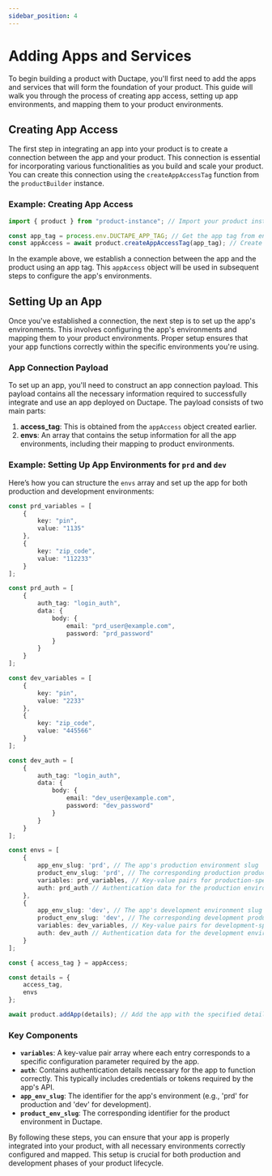 ```yaml
---
sidebar_position: 4
---
```


# Adding Apps and Services

To begin building a product with Ductape, you'll first need to add the apps and services that will form the foundation of your product. This guide will walk you through the process of creating app access, setting up app environments, and mapping them to your product environments.

## Creating App Access

The first step in integrating an app into your product is to create a connection between the app and your product. This connection is essential for incorporating various functionalities as you build and scale your product. You can create this connection using the `createAppAccessTag` function from the `productBuilder` instance.

### Example: Creating App Access

```typescript
import { product } from "product-instance"; // Import your product instance

const app_tag = process.env.DUCTAPE_APP_TAG; // Get the app tag from environment variables
const appAccess = await product.createAppAccessTag(app_tag); // Create app access
```

In the example above, we establish a connection between the app and the product using an app tag. This `appAccess` object will be used in subsequent steps to configure the app's environments.

## Setting Up an App

Once you've established a connection, the next step is to set up the app's environments. This involves configuring the app's environments and mapping them to your product environments. Proper setup ensures that your app functions correctly within the specific environments you're using.

### App Connection Payload

To set up an app, you'll need to construct an app connection payload. This payload contains all the necessary information required to successfully integrate and use an app deployed on Ductape. The payload consists of two main parts:

1. **access_tag**: This is obtained from the `appAccess` object created earlier.
2. **envs**: An array that contains the setup information for all the app environments, including their mapping to product environments.

### Example: Setting Up App Environments for `prd` and `dev`

Here’s how you can structure the `envs` array and set up the app for both production and development environments:

```typescript
const prd_variables = [
    {
        key: "pin",
        value: "1135"
    },
    {
        key: "zip_code",
        value: "112233"
    }
];

const prd_auth = [
    {
        auth_tag: "login_auth",
        data: {
            body: {
                email: "prd_user@example.com",
                password: "prd_password"
            }
        }
    }
];

const dev_variables = [
    {
        key: "pin",
        value: "2233"
    },
    {
        key: "zip_code",
        value: "445566"
    }
];

const dev_auth = [
    {
        auth_tag: "login_auth",
        data: {
            body: {
                email: "dev_user@example.com",
                password: "dev_password"
            }
        }
    }
];

const envs = [
    {
        app_env_slug: 'prd', // The app's production environment slug
        product_env_slug: 'prd', // The corresponding production product environment slug
        variables: prd_variables, // Key-value pairs for production-specific variables
        auth: prd_auth // Authentication data for the production environment
    },
    {
        app_env_slug: 'dev', // The app's development environment slug
        product_env_slug: 'dev', // The corresponding development product environment slug
        variables: dev_variables, // Key-value pairs for development-specific variables
        auth: dev_auth // Authentication data for the development environment
    }
];

const { access_tag } = appAccess;

const details = {
    access_tag,
    envs
};

await product.addApp(details); // Add the app with the specified details for both environments
```

### Key Components

- **`variables`**: A key-value pair array where each entry corresponds to a specific configuration parameter required by the app.
- **`auth`**: Contains authentication details necessary for the app to function correctly. This typically includes credentials or tokens required by the app's API.
- **`app_env_slug`**: The identifier for the app's environment (e.g., 'prd' for production and 'dev' for development).
- **`product_env_slug`**: The corresponding identifier for the product environment in Ductape.

By following these steps, you can ensure that your app is properly integrated into your product, with all necessary environments correctly configured and mapped. This setup is crucial for both production and development phases of your product lifecycle.